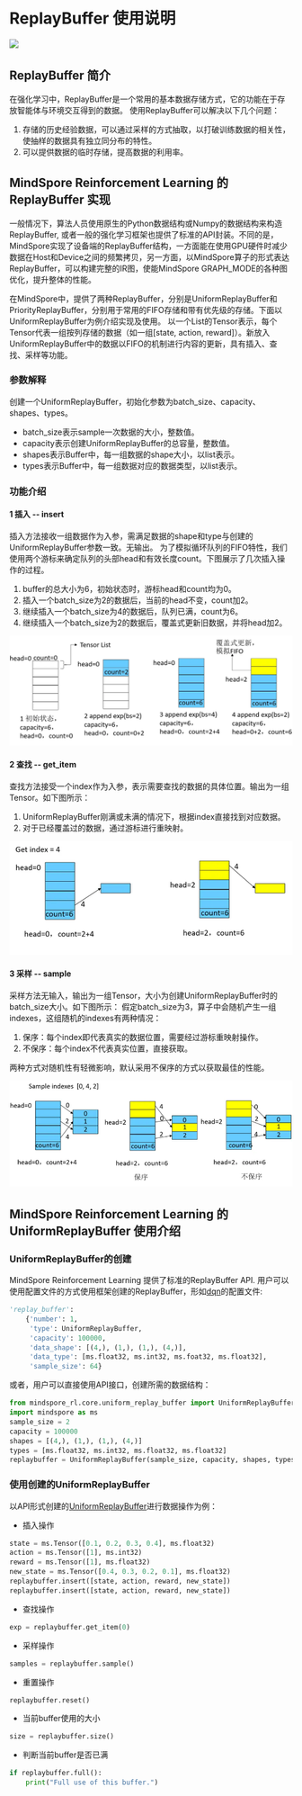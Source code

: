 # ReplayBuffer 使用说明

<a href="https://gitee.com/mindspore/docs/blob/master/docs/reinforcement/docs/source_zh_cn/replaybuffer.md" target="_blank"><img src="https://mindspore-website.obs.cn-north-4.myhuaweicloud.com/website-images/master/resource/_static/logo_source.png"></a>

## ReplayBuffer 简介

在强化学习中，ReplayBuffer是一个常用的基本数据存储方式，它的功能在于存放智能体与环境交互得到的数据。
使用ReplayBuffer可以解决以下几个问题：

1. 存储的历史经验数据，可以通过采样的方式抽取，以打破训练数据的相关性，使抽样的数据具有独立同分布的特性。
2. 可以提供数据的临时存储，提高数据的利用率。

## MindSpore Reinforcement Learning 的 ReplayBuffer 实现

一般情况下，算法人员使用原生的Python数据结构或Numpy的数据结构来构造ReplayBuffer, 或者一般的强化学习框架也提供了标准的API封装。不同的是，MindSpore实现了设备端的ReplayBuffer结构，一方面能在使用GPU硬件时减少数据在Host和Device之间的频繁拷贝，另一方面，以MindSpore算子的形式表达ReplayBuffer，可以构建完整的IR图，使能MindSpore GRAPH_MODE的各种图优化，提升整体的性能。

在MindSpore中，提供了两种ReplayBuffer，分别是UniformReplayBuffer和PriorityReplayBuffer，分别用于常用的FIFO存储和带有优先级的存储。下面以UniformReplayBuffer为例介绍实现及使用。
以一个List的Tensor表示，每个Tensor代表一组按列存储的数据（如一组[state, action, reward]）。新放入UniformReplayBuffer中的数据以FIFO的机制进行内容的更新，具有插入、查找、采样等功能。

### 参数解释

创建一个UniformReplayBuffer，初始化参数为batch_size、capacity、shapes、types。

* batch_size表示sample一次数据的大小，整数值。
* capacity表示创建UniformReplayBuffer的总容量，整数值。
* shapes表示Buffer中，每一组数据的shape大小，以list表示。
* types表示Buffer中，每一组数据对应的数据类型，以list表示。

### 功能介绍

#### 1 插入 -- insert

插入方法接收一组数据作为入参，需满足数据的shape和type与创建的UniformReplayBuffer参数一致。无输出。
为了模拟循环队列的FIFO特性，我们使用两个游标来确定队列的头部head和有效长度count。下图展示了几次插入操作的过程。

1. buffer的总大小为6，初始状态时，游标head和count均为0。
2. 插入一个batch_size为2的数据后，当前的head不变，count加2。
3. 继续插入一个batch_size为4的数据后，队列已满，count为6。
4. 继续插入一个batch_size为2的数据后，覆盖式更新旧数据，并将head加2。

![insert 示意图](images/insert.png)

#### 2 查找 -- get_item

查找方法接受一个index作为入参，表示需要查找的数据的具体位置。输出为一组Tensor。如下图所示：

1. UniformReplayBuffer刚满或未满的情况下，根据index直接找到对应数据。
2. 对于已经覆盖过的数据，通过游标进行重映射。

![get_item 示意图](images/get.png)

#### 3 采样 -- sample

采样方法无输入，输出为一组Tensor，大小为创建UniformReplayBuffer时的batch_size大小。如下图所示：
假定batch_size为3，算子中会随机产生一组indexes，这组随机的indexes有两种情况：

1. 保序：每个index即代表真实的数据位置，需要经过游标重映射操作。
2. 不保序：每个index不代表真实位置，直接获取。

两种方式对随机性有轻微影响，默认采用不保序的方式以获取最佳的性能。

![sample 示意图](images/sample.png)

## MindSpore Reinforcement Learning 的 UniformReplayBuffer 使用介绍

### UniformReplayBuffer的创建

MindSpore Reinforcement Learning 提供了标准的ReplayBuffer API. 用户可以使用配置文件的方式使用框架创建的ReplayBuffer，形如[dqn](https://gitee.com/mindspore/reinforcement/blob/master/mindspore_rl/algorithm/dqn/config.py)的配置文件:

```python
'replay_buffer':
    {'number': 1,
     'type': UniformReplayBuffer,
     'capacity': 100000,
     'data_shape': [(4,), (1,), (1,), (4,)],
     'data_type': [ms.float32, ms.int32, ms.foat32, ms.float32],
     'sample_size': 64}
```

或者，用户可以直接使用API接口，创建所需的数据结构：

```python
from mindspore_rl.core.uniform_replay_buffer import UniformReplayBuffer
import mindspore as ms
sample_size = 2
capacity = 100000
shapes = [(4,), (1,), (1,), (4,)]
types = [ms.float32, ms.int32, ms.float32, ms.float32]
replaybuffer = UniformReplayBuffer(sample_size, capacity, shapes, types)
```

### 使用创建的UniformReplayBuffer

以API形式创建的[UniformReplayBuffer](https://gitee.com/mindspore/reinforcement/blob/master/mindspore_rl/core/uniform_replay_buffer.py)进行数据操作为例：

* 插入操作

```python
state = ms.Tensor([0.1, 0.2, 0.3, 0.4], ms.float32)
action = ms.Tensor([1], ms.int32)
reward = ms.Tensor([1], ms.float32)
new_state = ms.Tensor([0.4, 0.3, 0.2, 0.1], ms.float32)
replaybuffer.insert([state, action, reward, new_state])
replaybuffer.insert([state, action, reward, new_state])
```

* 查找操作

```python
exp = replaybuffer.get_item(0)
```

* 采样操作

```python
samples = replaybuffer.sample()
```

* 重置操作

```python
replaybuffer.reset()
```

* 当前buffer使用的大小

```python
size = replaybuffer.size()
```

* 判断当前buffer是否已满

```python
if replaybuffer.full():
    print("Full use of this buffer.")
```
